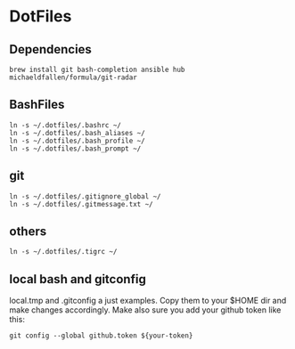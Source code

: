 # DotFiles

## Dependencies
```
brew install git bash-completion ansible hub michaeldfallen/formula/git-radar
```

## BashFiles
```
ln -s ~/.dotfiles/.bashrc ~/
ln -s ~/.dotfiles/.bash_aliases ~/
ln -s ~/.dotfiles/.bash_profile ~/
ln -s ~/.dotfiles/.bash_prompt ~/
```

## git
```
ln -s ~/.dotfiles/.gitignore_global ~/
ln -s ~/.dotfiles/.gitmessage.txt ~/
```

## others
```
ln -s ~/.dotfiles/.tigrc ~/
```


## local bash and gitconfig
local.tmp and .gitconfig a just examples. Copy them to your $HOME dir and make changes accordingly. Make also sure you add your github token like this:
```
git config --global github.token ${your-token}
```
